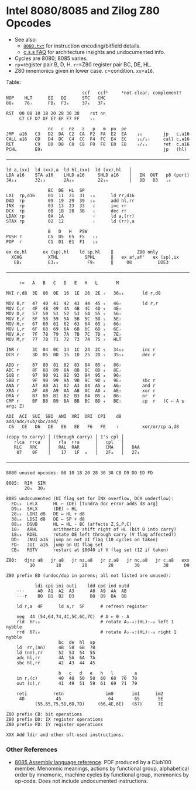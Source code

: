Intel 8080/8085 and Zilog Z80 Opcodes
=====================================

- See also:
  - [`8080.txt`](8080.txt) for instruction encoding/bitfield details.
  - [c.s.s FAQ][cssfaq] for architecture insights and undocumented info.
- Cycles are 8080; 8085 varies.
- `rp`=register pair B, D, H. `rr`=Z80 register pair BC, DE, HL.
- Z80 mnemonics given in lower case. `c`=condition. `xx`=`a16`.

Table:

                                 scf   ccf¹     ¹not clear, complement!
    NOP    HLT      EI   DI      STC   CMC
    00₄    76₇      FB₄  F3₄     37₄   3F₄

    RST  00 08 10 18 20 28 30 38    rst nn
         C7 CF D7 DF E7 EF F7 FF    ₁₁

                    nc   c  nz   z   p   m  po  pe
    JMP  a16   C3   D2  DA  C2  CA  F2  FA  E2  EA    ₁₀        jp   c,a16
    CALL a16   CD   D4  DC  C4  CC  F4  FC  E4  EC    ₁₁/₁₇     call c,a16
    RET        C9   D0  D8  C0  C8  F0  F8  E0  E8    ₅/₁₁      ret  c,a16
    PCHL       E9₅                                              jp   (hl)

    ──────────────────────────────────────────────────────────────────────

    ld a,(xx)  ld (xx),a  ld hl,(xx)  ld (xx),hl   │
    LDA a16    STA a16    LHLD a16     SHLD a16    │   IN  OUT   p8 (port)
    3A₁₃       32₁₃       2A₁₆         22₁₆        │   DB   D3   ₁₀

                    BC  DE  HL  SP
    LXI  rp,d16     01  11  21  31  ₁₀      ld rr,d16
    DAD  rp         09  19  29  39  ₁₀      add hl,rr
    INX  rp         03  13  23  33   ₅      inc rr
    DCX  rp         0B  1B  2B  3B   ₅      dec rr
    LDAX rp         0A  1A           ₇      ld a,(rr)
    STAX rp         02  12           ₇      ld (rr),a

                    B   D   H   PSW
    PUSH r          C5  D5  E5  F5   ₁₁
    POP  r          C1  D1  E1  F1   ₁₀

    ex de,hl      ex (sp),hl    ld sp,hl    ‖         Z80 only
      XCHG          XTHL          SPHL      ‖   ex af,af'   ex (sp),ix
       EB₄          E3₁₈           F9₅      ‖     08          DDE3

    ──────────────────────────────────────────────────────────────────────

         r=   A   B   C   D   E   H   L       M

    MVI r,d8  3E  06  0E  16  1E  26  2E ₇   36₁₀       ld r,d8

    MOV B,r   47  40  41  42  43  44  45 ₅   46₇        ld r,r
    MOV C,r   4F  48  49  4A  4B  4C  4D ₅   4E₇
    MOV D,r   57  50  51  52  53  54  55 ₅   56₇
    MOV E,r   5F  58  59  5A  5B  5C  5D ₅   5E₇
    MOV H,r   67  60  61  62  63  64  65 ₅   66₇
    MOV L,r   6F  68  69  6A  6B  6C  6D ₅   6E₇
    MOV A,r   7F  78  79  7A  7B  7C  7D ₅   7E₇
    MOV M,r   77  70  71  72  73  74  75 ₇   HLT

    INR r     3C  04  0C  14  1C  24  2C ₅   34₁₀       inc r
    DCR r     3D  05  0D  15  1D  25  2D ₅   35₁₀       dec r

    ADD r     87  80  81  82  83  84  85 ₄   86₇
    ADC r     8F  88  89  8A  8B  8C  8D ₄   8E₇
    SUB r     97  90  91  92  93  94  95 ₄   96₇
    SBB r     9F  98  99  9A  9B  9C  9D ₄   9E₇        sbc r
    ANA r     A7  A0  A1  A2  A3  A4  A5 ₄   A6₇        and r
    XRA r     AF  A8  A9  AA  AB  AC  AD ₄   AE₇        xor r
    ORA r     B7  B0  B1  B2  B3  B4  B5 ₄   B6₇        or  r
    CMP r     BF  B8  B9  BA  BB  BC  BD ₄   BE₇        cp  r   (C ← A ≥ arg; Z)

    ADI  ACI  SUI  SBI  ANI  XRI  ORI  CPI    d8        add/adc/sub/sbc/and/
     C6   CE   D6   DE   E6   EE   F6   FE    ₇         xor/or/cp a,d8

    (copy to carry) │ (through carry) │ 1's cpl │
       rlca  rrca   │   rla  rra      │   cpl   │
       RLC   RRC    │   RAL  RAR      │   CMA   │   DAA
        07    0F    │    17   1F  ₄   │   2F₄   │   27₄

    ──────────────────────────────────────────────────────────────────────

    8080 unused opcodes: 08 10 18 20 28 30 38 CB D9 DD ED FD

    8085:  RIM  SIM
           20₄  30₄

    8085 undocumented (UI flag set for INX overflow, DCX underflow):
      ED₁₀  LHLX      HL ← (DE) [Tundra doc error adds d8 arg]
      D9₁₀  SHLX      (DE) ← HL
      28₁₀  LDHI d8   DE ← HL + d8
      38₁₀  LDSI d8   DE ← SP + d8
      08₁₀  DSUB      HL ← HL - BC (affects Z,S,P,C)
      10₇   ARHL      arithmetic shift right of HL (bit 0 into carry)
      18₁₀  RDEL      rotate DE left through carry (V flag affected?)
      DD₇   JNUI a16  jump on not UI flag (10 cycles on taken)
      FD₇   JUI  a16  jump on UI flag set
      CB₆   RSTV      restart at $0040 if V flag set (12 if taken)

    Z80:   djnz a8   jr a8   jr nz,a8   jr z,a8   jr nc,a8   jr c,a8   exx
             10        18        20        28        30         38      D9

    Z80 prefix ED (undoc/dup in parens; all not listed are unused):

               ldi cpi ini outi    ldd cpd ind outd
        ⋅⋅⋅     A0  A1  A2  A3      A8  A9  AA  AB
        ⋅⋅⋅r    B0  B1  B2  B3      B8  B9  BA  BB

        ld r,a  4F      ld a,r  5F      # refresh register

        neg  44 (54,64,74,4C,5C,6C,7C)  # A ← 0 - A
        rld  6F₁₈                       # rotate A₃₋₀:(HL)₇₋₀ left 1 nybble
        rrd  67₁₈                       # rotate A₃₋₀:(HL)₇₋₀ right 1 nybble
                        bc  de  hl  sp
        ld  rr,(nn)     4B  5B  6B  7B
        ld (nn),rr      52  53  54  55
        adc hl,rr       4A  5A  6A  7A
        sbc hl,rr       42  43  44  45

                        b   c   d   e   h   l    _   a
        in r,(c)        40  48  50  58  60  68  70  78
        out (c),r       41  49  51  59  61  69  71  79

        reti          retn                im0       im1      im2
         4D            45                  64        65       5E
               (55,65,75,5D,6D,7D)     (66,4E,6E)   (67)      7E

    Z80 prefix CB: bit operations
    Z80 prefix DD: IX register operations
    Z80 prefix FD: IY register operations

    XXX Add ldir and other oft-used instructions.


### Other References

- [8085 Assembly language reference][vcf-op8085-pdf]. PDF produced by a
  Club100 member. Menomnic meanings, actions by functional group,
  alphabetical order by mnemonic, machine cycles by functional group,
  menmonics by op-code. Does not include undocumented instructions.



<!-------------------------------------------------------------------->
[cssfaq]: https://worldofspectrum.org/faq/reference/z80reference.htm
[vcf-op8085-pdf]: https://forum.vcfed.org/index.php?attachments/op8085-pdf.1244177/
